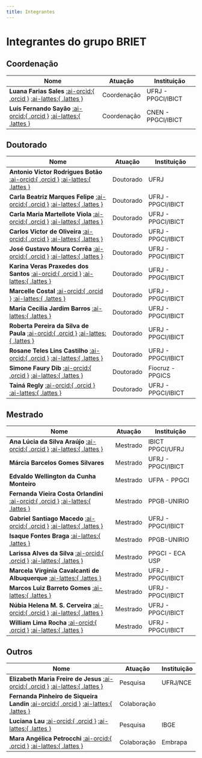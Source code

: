 ```yaml
---
title: Integrantes
---
```


# Integrantes do grupo BRIET

## Coordenação
| **Nome** | **Atuação** | **Instituição** |
|---|---|---|
| **Luana Farias Sales** [:ai-orcid:{ .orcid }](http://orcid.org/0000-0002-3614-2356) [:ai-lattes:{ .lattes }](http://lattes.cnpq.br/9090064478702633) | Coordenação | UFRJ - PPGCI/IBICT 
| **Luís Fernando Sayão** [:ai-orcid:{ .orcid }](https://orcid.org/0000-0002-6970-0553) [:ai-lattes:{ .lattes }](http://lattes.cnpq.br/3422623122948389) | Coordenação | CNEN - PPGCI/IBICT |

## Doutorado
| **Nome** | **Atuação** | **Instituição** |
|---|---|---|
| **Antonio Victor Rodrigues Botão** [:ai-orcid:{ .orcid }](https://orcid.org/0000-0003-3377-0397) [:ai-lattes:{ .lattes }](https://lattes.cnpq.br/6330261299374061) | Doutorado | UFRJ |
| **Carla Beatriz Marques Felipe** [:ai-orcid:{ .orcid }](https://orcid.org/0000-0001-5277-9165) [:ai-lattes:{ .lattes }](https://lattes.cnpq.br/2711636303788494) | Doutorado | UFRJ - PPGCI/IBICT |
| **Carla Maria Martellote Viola** [:ai-orcid:{ .orcid }](https://orcid.org/0000-0002-0895-8163) [:ai-lattes:{ .lattes }](https://lattes.cnpq.br/3133945606177771) | Doutorado | UFRJ - PPGCI/IBICT |
| **Carlos Victor de Oliveira** [:ai-orcid:{ .orcid }](https://orcid.org/0000-0001-5912-3820) [:ai-lattes:{ .lattes }](https://lattes.cnpq.br/2819893754322849) | Doutorado | UFRJ - PPGCI/IBICT |
| **José Gustavo Moura Corrêa** [:ai-orcid:{ .orcid }](https://orcid.org/0000-0001-7243-8544) [:ai-lattes:{ .lattes }](https://lattes.cnpq.br/8097724922936071) | Doutorado | UFRJ - PPGCI/IBICT |
| **Karina Veras Praxedes dos Santos** [:ai-orcid:{ .orcid }](https://orcid.org/0000-0002-0239-0167) [:ai-lattes:{ .lattes }](https://lattes.cnpq.br/6771944024509251) | Doutorado | UFRJ - PPGCI/IBICT |
| **Marcelle Costal** [:ai-orcid:{ .orcid }](https://orcid.org/0000-0001-5898-9163) [:ai-lattes:{ .lattes }](https://lattes.cnpq.br/3608498880353625) | Doutorado | UFRJ - PPGCI/IBICT |
| **Maria Cecilia Jardim Barros** [:ai-lattes:{ .lattes }](https://lattes.cnpq.br/1367060418592800) | Doutorado | UFRJ - PPGCI/IBICT |
| **Roberta Pereira da Silva de Paula** [:ai-orcid:{ .orcid }](https://orcid.org/0000-0002-4546-2239) [:ai-lattes:{ .lattes }](https://lattes.cnpq.br/6773272343456719) | Doutorado | UFRJ - PPGCI/IBICT |
| **Rosane Teles Lins Castilho** [:ai-orcid:{ .orcid }](https://orcid.org/0000-0002-7142-6813) [:ai-lattes:{ .lattes }](https://lattes.cnpq.br/4213456424297494) | Doutorado | UFRJ - PPGCI/IBICT |
| **Simone Faury Dib** [:ai-orcid:{ .orcid }](https://orcid.org/0000-0001-9629-088X) [:ai-lattes:{ .lattes }](https://lattes.cnpq.br/6076639441496056) | Doutorado | Fiocruz - PPGICS |
| **Tainá Regly** [:ai-orcid:{ .orcid }](https://orcid.org/0000-0002-5127-7013) [:ai-lattes:{ .lattes }](https://lattes.cnpq.br/5572586959935763) | Doutorado | UFRJ - PPGCI/IBICT |

## Mestrado

| **Nome** | **Atuação** | **Instituição** |
|---|---|---|
| **Ana Lúcia da Silva Araújo** [:ai-orcid:{ .orcid }](https://orcid.org/0000-0002-1869-8705) [:ai-lattes:{ .lattes }](https://lattes.cnpq.br/8311213970578250) | Mestrado  | IBICT PPGCI/UFRJ |
| **Márcia Barcelos Gomes Silvares** | Mestrado  | UFRJ - PPGCI/IBICT |
| **Edvaldo Wellington da Cunha Monteiro** | Mestrado | UFPA - PPGCI |
| **Fernanda Vieira Costa Orlandini** [:ai-orcid:{ .orcid }](https://orcid.org/0000-0002-8303-1616) [:ai-lattes:{ .lattes }](https://lattes.cnpq.br/8390885273824357) | Mestrado | PPGB-UNIRIO  |
| **Gabriel Santiago Macedo** [:ai-orcid:{ .orcid }](https://orcid.org/0000-0001-8845-7985) [:ai-lattes:{ .lattes }](https://lattes.cnpq.br/6066210315942522) | Mestrado | UFRJ - PPGCI/IBICT |
| **Isaque Fontes Braga** [:ai-lattes:{ .lattes }](https://lattes.cnpq.br/9317823482235360) | Mestrado | PPGB-UNIRIO  |
| **Larissa Alves da Silva** [:ai-orcid:{ .orcid }](https://orcid.org/0000-0002-0563-8172) [:ai-lattes:{ .lattes }](https://lattes.cnpq.br/5714545457389700) | Mestrado | PPGCI - ECA USP |
| **Marcela Virginia Cavalcanti de Albuquerque** [:ai-lattes:{ .lattes }](https://lattes.cnpq.br/8109158524794021) | Mestrado | UFRJ - PPGCI/IBICT |
| **Marcos Luiz Barreto Gomes**  [:ai-lattes:{ .lattes }](https://lattes.cnpq.br/5698334230284416) | Mestrado | UFRJ - PPGCI/IBICT |
| **Núbia Helena M. S. Cerveira** [:ai-orcid:{ .orcid }](https://orcid.org/0009-0009-2243-9552) [:ai-lattes:{ .lattes }](https://lattes.cnpq.br/8260180375911852) | Mestrado | UFRJ - PPGCI/IBICT |
| **William Lima Rocha** [:ai-orcid:{ .orcid }](https://orcid.org/0000-0001-6834-0026) [:ai-lattes:{ .lattes }](https://lattes.cnpq.br/0712428508406106) | Mestrado | UFRJ - PPGCI/IBICT |

## Outros

| **Nome** | **Atuação** | **Instituição** |
|---|---|---|
| **Elizabeth Maria Freire de Jesus** [:ai-orcid:{ .orcid }](https://orcid.org/0000-0003-4275-7645) [:ai-lattes:{ .lattes }](https://lattes.cnpq.br/8103850325598629) | Pesquisa | UFRJ/NCE |
| **Fernanda Pinheiro de Siqueira Landin**  [:ai-orcid:{ .orcid }](https://orcid.org/7477-0250-5739-4015) [:ai-lattes:{ .lattes }](https://lattes.cnpq.br/7477025057394015) | Colaboração |  |
| **Luciana Lau** [:ai-orcid:{ .orcid }](https://orcid.org/0000-0002-9233-4715) [:ai-lattes:{ .lattes }](https://lattes.cnpq.br/4870381654584528) | Pesquisa | IBGE |
| **Mara Angélica Petrocchi** [:ai-orcid:{ .orcid }](https://orcid.org/0000-0003-2791-3806) [:ai-lattes:{ .lattes }](https://lattes.cnpq.br/6305354276403145) | Colaboração | Embrapa |
